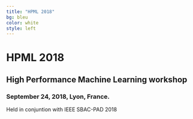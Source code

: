 ```yaml
---
title: "HPML 2018"
bg: bleu
color: white
style: left
---
```


# HPML 2018

## High Performance Machine Learning workshop

### September 24, 2018, Lyon, France.

Held in conjuntion with IEEE SBAC-PAD 2018

